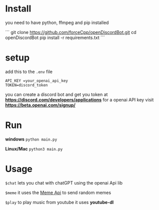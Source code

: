 # Install
you need to have python, ffmpeg and pip installed

´´´
git clone https://github.com/forceCpp/openDiscordBot.git
cd  openDiscordBot
pip install -r requirements.txt
´´´

# setup

add this to the `.env` file
```
API_KEY =your_openai_api_key
TOKEN=discord_token
```
you can create a discord bot and get you token at **https://discord.com/developers/applications**
for a openai API key visit **https://beta.openai.com/signup/**

# Run 

**windows**
`python main.py`

**Linux/Mac**
`python3 main.py`


# Usage
`$chat` lets you chat with chatGPT using the openai Api lib

`$meme` it uses the  <a href="https://github.com/D3vd/Meme_Api">Meme Api</a>  to send random memes  

`$play` to play music from youtube it uses **<a herf="https://github.com/ytdl-org/youtube-dl">youtube-dl</a>**